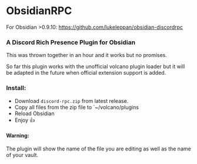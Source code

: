 # ObsidianRPC

For Obsidian >0.9.10: https://github.com/lukeleppan/obsidian-discordrpc

### A Discord Rich Presence Plugin for Obsidian

This was thrown together in an hour and it works but no promises.

So far this plugin works with the unofficial volcano plugin loader but it will be adapted in the future when official extension support is added.

### Install:

- Download `discord-rpc.zip` from latest release.
- Copy all files from the zip file to `~/volcano/plugins
- Reload Obsidian
- Enjoy 👍

#### Warning:

The plugin will show the name of the file you are editing as well as the name of your vault.
